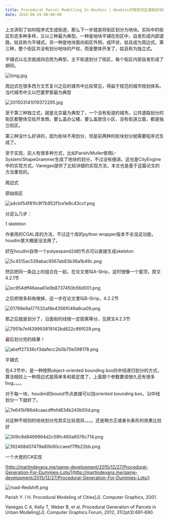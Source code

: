 ```yaml
---
title: Procedural Parcel Modelling In Houdini | Houdini中程序式生成街区地块
date: 2018-08-29 00:00:00
---
```


上文讲到了如何程序式生成街道，那么下一步就是将街区划分为地块。实际中的街区形态多种多样，又以三种最为典型。一种是地块平铺在街区中，自发形成内部道路，姑且称为平铺式。另一种是地块面向街区外侧，成环状，姑且成为周边式。第三种，整个街区并没有划分地块的产权，而是整体开发了，姑且称为独立式。

平铺式以北京就成四合院为典型，主干街道划分了街区，每个街区内部自发形成了胡同。

![timg.jpg](/images/timg.jpg)

周边式在很多西方文艺复兴之后的城市中比较常见，得益于规范的城市规划体系。当代城市中又以巴塞罗那最为典型

![201503141019372295.jpg](/images/201503141019372295.jpg)

至于第三种独立式，就是北京最为典型了，一个没有街道的城市。公共道路划分的街区都整体交给开发商，要么盖办公楼，要么盖居住小区，没有街道立面，都是独立街区。

第三种没什么好讲的，因为街块不用划分，但是前两种的街块划分就需要程序式生成了。

至于实现，前人有很多种方式，比如Parish/Muller使用L-System/ShapeGrammer生成了地块的划分，不过没有细讲。这也是CityEngine中的实现方式。Vanegas提供了比较详细的实现方法，本文也是基于这篇论文的方法重现的。

周边式

原始街区

![a4cbf54f81fc9f7b952f1ce1e9c43ccf.png](/images/a4cbf54f81fc9f7b952f1ce1e9c43ccf.png)

分这么几步：

1 skeleton

作者用的CGAL库的方法，不过这个库的python wrapper版本不全没这功能，houdini里大概是没法用了。

好在houdini自带一个polyexpand2d的节点可以直接生成skeleton

![5c4515ac539abac9567ab83b36a1b49c.png](/images/5c4515ac539abac9567ab83b36a1b49c.png)

然后把同一条边上的组合在一起，在论文里叫A-Strip，这时很像一个屋顶，原文4.2.1节

![ec954dff46eea61e9b8737450b56d001.png](/images/ec954dff46eea61e9b8737450b56d001.png)

之后把很多斜角做掉，这一步在论文里叫B-Strip，4.2.2节

![01768e9a177532af8e4356f049a9ca09.png](/images/01768e9a177532af8e4356f049a9ca09.png)

那之后就是划分了，沿面街的线按一定距离等分，见原文4.2.3节

![7951b7ef439993819142bd822c86f029.png](/images/7951b7ef439993819142bd822c86f029.png)

最后划分完的结果！

![abeff27336cf3dafecc2b0b70e598178.png](/images/abeff27336cf3dafecc2b0b70e598178.png)

平铺式

在4.3节中，是一种按照object-oriented bounding box的中线递归划分的方式，算法相较上一种周边式是简单多和稳定度了，上面那个参数要调很久还有很多bug。。。。

对于每一块，houdini的bound节点直接可以找oriented bounding box，沿中线划分一下就好了。

![7e641b186d4caacdffefd834b240b50d.png](/images/7e641b186d4caacdffefd834b240b50d.png)

对这种不规则的地块划分完其实比较诡异。。。。还是稍方正或者长条形的效果比较好

![309c8d8499964d2c58fc480a6076c714.png](/images/309c8d8499964d2c58fc480a6076c714.png)

![192468d07479a80b90ccaeef7ffb22bb.png](/images/192468d07479a80b90ccaeef7ffb22bb.png)

一个大佬的C#实现

[http://martindevans.me/game-development/2015/12/27/Procedural-Generation-For-Dummies-Lots/](http://martindevans.me/game-development/2015/12/27/Procedural-Generation-For-Dummies-Lots/)

![road-Redshift.png](/images/road-Redshift.png)

Parish Y. I H. Procedural Modeling of Cities[J]. Computer Graphics, 2001.

Vanegas C A, Kelly T, Weber B, et al. Procedural Generation of Parcels in Urban Modeling[J]. Computer Graphics Forum, 2012, 31(2pt3):681-690.
